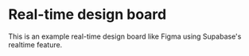 # Real-time design board

This is an example real-time design board like Figma using Supabase's realtime feature.
